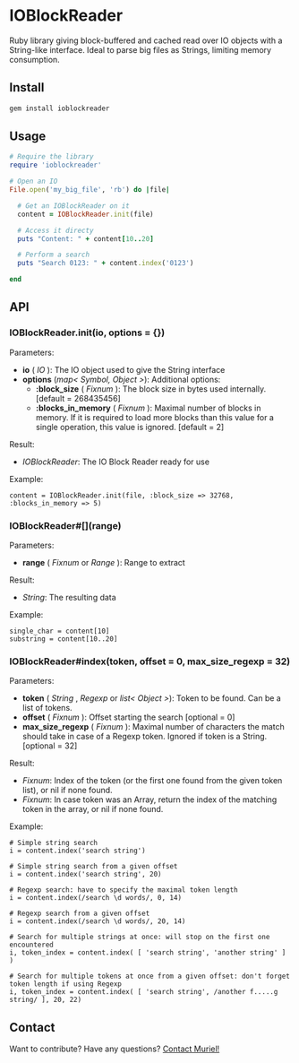 IOBlockReader
=============

Ruby library giving block-buffered and cached read over IO objects with a String-like interface. Ideal to parse big files as Strings, limiting memory consumption.

## Install

``` bash
gem install ioblockreader
```

## Usage

``` ruby
# Require the library
require 'ioblockreader'

# Open an IO
File.open('my_big_file', 'rb') do |file|

  # Get an IOBlockReader on it
  content = IOBlockReader.init(file)

  # Access it directy
  puts "Content: " + content[10..20]

  # Perform a search
  puts "Search 0123: " + content.index('0123')

end
```

## API

### IOBlockReader.init(io, options = {})

Parameters:
* **io** ( _IO_ ): The IO object used to give the String interface
* **options** (<em>map< Symbol, Object ></em>): Additional options:
  * **:block_size** ( _Fixnum_ ): The block size in bytes used internally. [default = 268435456]
  * **:blocks_in_memory** ( _Fixnum_ ): Maximal number of blocks in memory. If it is required to load more blocks than this value for a single operation, this value is ignored. [default = 2]

Result:
* _IOBlockReader_: The IO Block Reader ready for use

Example:
```
content = IOBlockReader.init(file, :block_size => 32768, :blocks_in_memory => 5)
```

### IOBlockReader#\[\](range)

Parameters:
* **range** ( _Fixnum_ or _Range_ ): Range to extract

Result:
* _String_: The resulting data

Example:
```
single_char = content[10]
substring = content[10..20]
```

### IOBlockReader#index(token, offset = 0, max_size_regexp = 32)

Parameters:
* **token** ( _String_ , _Regexp_ or <em>list< Object ></em>): Token to be found. Can be a list of tokens.
* **offset** ( _Fixnum_ ): Offset starting the search [optional = 0]
* **max_size_regexp** ( _Fixnum_ ): Maximal number of characters the match should take in case of a Regexp token. Ignored if token is a String. [optional = 32]

Result:
* _Fixnum_: Index of the token (or the first one found from the given token list), or nil if none found.
* _Fixnum_: In case token was an Array, return the index of the matching token in the array, or nil if none found.

Example:
```
# Simple string search
i = content.index('search string')

# Simple string search from a given offset
i = content.index('search string', 20)

# Regexp search: have to specify the maximal token length
i = content.index(/search \d words/, 0, 14)

# Regexp search from a given offset
i = content.index(/search \d words/, 20, 14)

# Search for multiple strings at once: will stop on the first one encountered
i, token_index = content.index( [ 'search string', 'another string' ] )

# Search for multiple tokens at once from a given offset: don't forget token length if using Regexp
i, token_index = content.index( [ 'search string', /another f.....g string/ ], 20, 22)
```

## Contact

Want to contribute? Have any questions? [Contact Muriel!](muriel@x-aeon.com)
